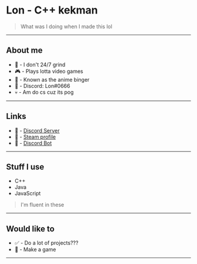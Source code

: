 # Lon - C++ kekman
> What was I doing when I made this lol

***

## About me
* 🌙 - I don't 24/7 grind 
* 🎮 - Plays lotta video games
* 💫 - Known as the anime binger
* 🚀 - Discord: Lon#0666
* 💀 - Am do cs cuz its pog

***

## Links
* 👹 - [Discord Server](https://discord.gg/Y2QjDhB)
* 🥰 - [Steam profile](https://steamcommunity.com/id/lontm/)
* 🤖 - [Discord Bot](http://whick.ml)

***

## Stuff I use
* C++
* Java
* JavaScript

>I'm fluent in these

***

## Would like to
* ✅ - Do a lot of projects???
* 📢 - Make a game

***

